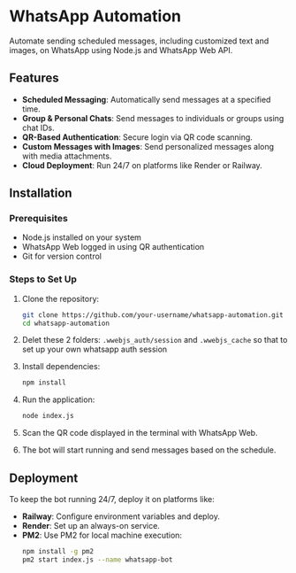 # WhatsApp Automation

Automate sending scheduled messages, including customized text and images, on WhatsApp using Node.js and WhatsApp Web API.

## Features
- **Scheduled Messaging**: Automatically send messages at a specified time.
- **Group & Personal Chats**: Send messages to individuals or groups using chat IDs.
- **QR-Based Authentication**: Secure login via QR code scanning.
- **Custom Messages with Images**: Send personalized messages along with media attachments.
- **Cloud Deployment**: Run 24/7 on platforms like Render or Railway.

## Installation

### Prerequisites
- Node.js installed on your system
- WhatsApp Web logged in using QR authentication
- Git for version control

### Steps to Set Up
1. Clone the repository:
   ```sh
   git clone https://github.com/your-username/whatsapp-automation.git
   cd whatsapp-automation
   ```

2. Delet these 2 folders:
  `.wwebjs_auth/session` and `.wwebjs_cache` so that to set up your own whatsapp auth session

3. Install dependencies:
   ```sh
   npm install
   ```
4. Run the application:
   ```sh
   node index.js
   ```
5. Scan the QR code displayed in the terminal with WhatsApp Web.
6. The bot will start running and send messages based on the schedule.


## Deployment
To keep the bot running 24/7, deploy it on platforms like:
- **Railway**: Configure environment variables and deploy.
- **Render**: Set up an always-on service.
- **PM2**: Use PM2 for local machine execution:
  ```sh
  npm install -g pm2
  pm2 start index.js --name whatsapp-bot
  ```


